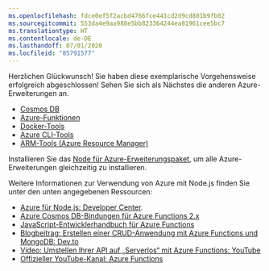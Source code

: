 ```yaml
---
ms.openlocfilehash: fdce0ef5f2acbd4766fce441cd2d9cd801b9fb02
ms.sourcegitcommit: 553da4e9aa988e5bb823364244ea81961cee5bc7
ms.translationtype: HT
ms.contentlocale: de-DE
ms.lasthandoff: 07/01/2020
ms.locfileid: "85791577"
---
```

Herzlichen Glückwunsch! Sie haben diese exemplarische Vorgehensweise erfolgreich abgeschlossen! Sehen Sie sich als Nächstes die anderen Azure-Erweiterungen an.

* [Cosmos DB](https://marketplace.visualstudio.com/items?itemName=ms-azuretools.vscode-cosmosdb)
* [Azure-Funktionen](https://marketplace.visualstudio.com/items?itemName=ms-azuretools.vscode-azurefunctions)
* [Docker-Tools](https://marketplace.visualstudio.com/items?itemName=ms-azuretools.vscode-docker)
* [Azure CLI-Tools](https://marketplace.visualstudio.com/items?itemName=ms-vscode.azurecli)
* [ARM-Tools (Azure Resource Manager)](https://marketplace.visualstudio.com/items?itemName=msazurermtools.azurerm-vscode-tools)

Installieren Sie das [Node für Azure-Erweiterungspaket](https://marketplace.visualstudio.com/items?itemName=ms-vscode.vscode-node-azure-pack), um alle Azure-Erweiterungen gleichzeitig zu installieren.

Weitere Informationen zur Verwendung von Azure mit Node.js finden Sie unter den unten angegebenen Ressourcen:

* [Azure für Node.js: Developer Center](https://docs.microsoft.com/azure/developer/javascript).
* [Azure Cosmos DB-Bindungen für Azure Functions 2.x](https://docs.microsoft.com/azure/azure-functions/functions-bindings-cosmosdb-v2?tabs=javascript)
* [JavaScript-Entwicklerhandbuch für Azure Functions](https://docs.microsoft.com/azure/azure-functions/functions-reference-node)
* [Blogbeitrag: Erstellen einer CRUD-Anwendung mit Azure Functions und MongoDB: Dev.to](https://dev.to/azure/ezra-s-potluck-day-4-of-25daysofserverless-challenge-4pd6)
* [Video: Umstellen Ihrer API auf „Serverlos“ mit Azure Functions: YouTube](https://youtu.be/89WXgaY-NqY)
* [Offizieller YouTube-Kanal: Azure Functions](https://www.youtube.com/channel/UCtUYj6As_XFkOooUFnsJbYg)
